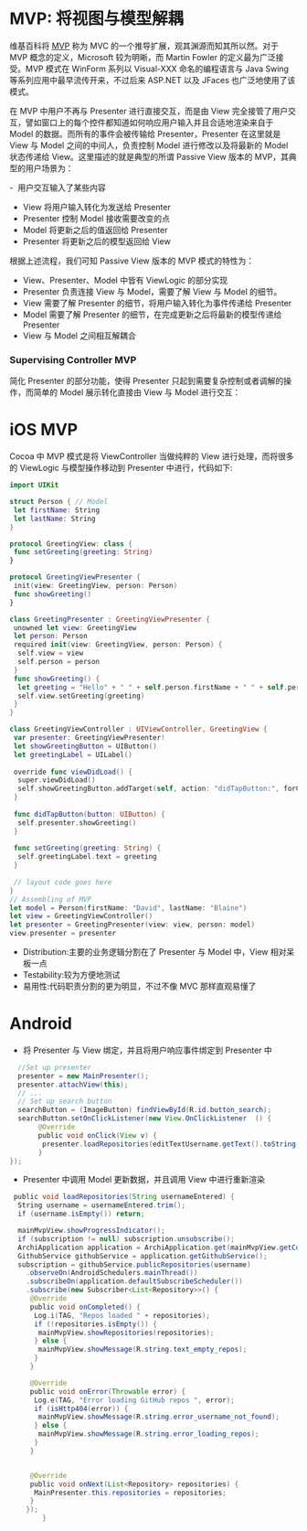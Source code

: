 # MVP: 将视图与模型解耦

维基百科将 [MVP](http://en.wikipedia.org/wiki/Model%E2%80%93view%E2%80%93presenter) 称为 MVC 的一个推导扩展，观其渊源而知其所以然。对于 MVP 概念的定义，Microsoft 较为明晰，而 Martin Fowler 的定义最为广泛接受。MVP 模式在 WinForm 系列以 Visual-XXX 命名的编程语言与 Java Swing 等系列应用中最早流传开来，不过后来 ASP.NET 以及 JFaces 也广泛地使用了该模式。

在 MVP 中用户不再与 Presenter 进行直接交互，而是由 View 完全接管了用户交互，譬如窗口上的每个控件都知道如何响应用户输入并且合适地渲染来自于 Model 的数据。而所有的事件会被传输给 Presenter，Presenter 在这里就是 View 与 Model 之间的中间人，负责控制 Model 进行修改以及将最新的 Model 状态传递给 View。这里描述的就是典型的所谓 Passive View 版本的 MVP，其典型的用户场景为：

-  用户交互输入了某些内容

- View 将用户输入转化为发送给 Presenter
- Presenter 控制 Model 接收需要改变的点
- Model 将更新之后的值返回给 Presenter
- Presenter 将更新之后的模型返回给 View

根据上述流程，我们可知 Passive View 版本的 MVP 模式的特性为：

- View、Presenter、Model 中皆有 ViewLogic 的部分实现
- Presenter 负责连接 View 与 Model，需要了解 View 与 Model 的细节。
- View 需要了解 Presenter 的细节，将用户输入转化为事件传递给 Presenter
- Model 需要了解 Presenter 的细节，在完成更新之后将最新的模型传递给 Presenter
- View 与 Model 之间相互解耦合

### Supervising Controller MVP

简化 Presenter 的部分功能，使得 Presenter 只起到需要复杂控制或者调解的操作，而简单的 Model 展示转化直接由 View 与 Model 进行交互：

# iOS MVP

Cocoa 中 MVP 模式是将 ViewController 当做纯粹的 View 进行处理，而将很多的 ViewLogic 与模型操作移动到 Presenter 中进行，代码如下:

```swift
import UIKit

struct Person { // Model
 let firstName: String
 let lastName: String
}

protocol GreetingView: class {
 func setGreeting(greeting: String)
}

protocol GreetingViewPresenter {
 init(view: GreetingView, person: Person)
 func showGreeting()
}

class GreetingPresenter : GreetingViewPresenter {
 unowned let view: GreetingView
 let person: Person
 required init(view: GreetingView, person: Person) {
  self.view = view
  self.person = person
 }
 func showGreeting() {
  let greeting = "Hello" + " " + self.person.firstName + " " + self.person.lastName
  self.view.setGreeting(greeting)
 }
}

class GreetingViewController : UIViewController, GreetingView {
 var presenter: GreetingViewPresenter!
 let showGreetingButton = UIButton()
 let greetingLabel = UILabel()
    
 override func viewDidLoad() {
  super.viewDidLoad()
  self.showGreetingButton.addTarget(self, action: "didTapButton:", forControlEvents: .TouchUpInside)
 }
    
 func didTapButton(button: UIButton) {
  self.presenter.showGreeting()
 }
    
 func setGreeting(greeting: String) {
  self.greetingLabel.text = greeting
 }
    
 // layout code goes here
}
// Assembling of MVP
let model = Person(firstName: "David", lastName: "Blaine")
let view = GreetingViewController()
let presenter = GreetingPresenter(view: view, person: model)
view.presenter = presenter
```

- Distribution:主要的业务逻辑分割在了 Presenter 与 Model 中，View 相对呆板一点
- Testability:较为方便地测试
- 易用性:代码职责分割的更为明显，不过不像 MVC 那样直观易懂了

# Android

- 将 Presenter 与 View 绑定，并且将用户响应事件绑定到 Presenter 中

```java
  //Set up presenter
  presenter = new MainPresenter();
  presenter.attachView(this);
  // ...
  // Set up search button
  searchButton = (ImageButton) findViewById(R.id.button_search);
  searchButton.setOnClickListener(new View.OnClickListener  () {
       @Override
       public void onClick(View v) {
        presenter.loadRepositories(editTextUsername.getText().toString());
       }
});
```

- Presenter 中调用 Model 更新数据，并且调用 View 中进行重新渲染

```java
 public void loadRepositories(String usernameEntered) {
  String username = usernameEntered.trim();
  if (username.isEmpty()) return;

  mainMvpView.showProgressIndicator();
  if (subscription != null) subscription.unsubscribe();
  ArchiApplication application = ArchiApplication.get(mainMvpView.getContext());
  GithubService githubService = application.getGithubService();
  subscription = githubService.publicRepositories(username)
    .observeOn(AndroidSchedulers.mainThread())
    .subscribeOn(application.defaultSubscribeScheduler())
    .subscribe(new Subscriber<List<Repository>>() {
     @Override
     public void onCompleted() {
      Log.i(TAG, "Repos loaded " + repositories);
      if (!repositories.isEmpty()) {
       mainMvpView.showRepositories(repositories);
      } else {
       mainMvpView.showMessage(R.string.text_empty_repos);
      }
     }

     @Override
     public void onError(Throwable error) {
      Log.e(TAG, "Error loading GitHub repos ", error);
      if (isHttp404(error)) {
       mainMvpView.showMessage(R.string.error_username_not_found);
      } else {
       mainMvpView.showMessage(R.string.error_loading_repos);
      }
     }


     @Override
     public void onNext(List<Repository> repositories) {
      MainPresenter.this.repositories = repositories;
     }
    });
        }
```
